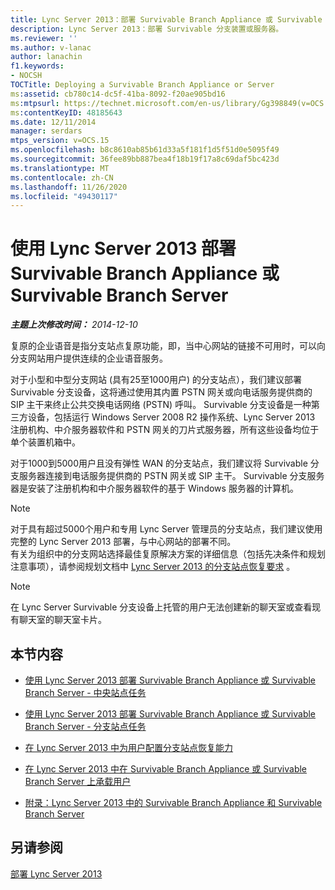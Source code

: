 ```yaml
---
title: Lync Server 2013：部署 Survivable Branch Appliance 或 Survivable Branch Server
description: Lync Server 2013：部署 Survivable 分支装置或服务器。
ms.reviewer: ''
ms.author: v-lanac
author: lanachin
f1.keywords:
- NOCSH
TOCTitle: Deploying a Survivable Branch Appliance or Server
ms:assetid: cb780c14-dc5f-41ba-8092-f20ae905bd16
ms:mtpsurl: https://technet.microsoft.com/en-us/library/Gg398849(v=OCS.15)
ms:contentKeyID: 48185643
ms.date: 12/11/2014
manager: serdars
mtps_version: v=OCS.15
ms.openlocfilehash: b8c8610ab85b61d33a5f181f1d5f51d0e5095f49
ms.sourcegitcommit: 36fee89bb887bea4f18b19f17a8c69daf5bc423d
ms.translationtype: MT
ms.contentlocale: zh-CN
ms.lasthandoff: 11/26/2020
ms.locfileid: "49430117"
---
```

# <a name="deploying-a-survivable-branch-appliance-or-server-with-lync-server-2013"></a>使用 Lync Server 2013 部署 Survivable Branch Appliance 或 Survivable Branch Server

<div data-xmlns="http://www.w3.org/1999/xhtml">

<div class="topic" data-xmlns="http://www.w3.org/1999/xhtml" data-msxsl="urn:schemas-microsoft-com:xslt" data-cs="https://msdn.microsoft.com/">

<div data-asp="https://msdn2.microsoft.com/asp">



</div>

<div id="mainSection">

<div id="mainBody">

<span> </span>

_**主题上次修改时间：** 2014-12-10_

复原的企业语音是指分支站点复原功能，即，当中心网站的链接不可用时，可以向分支网站用户提供连续的企业语音服务。

对于小型和中型分支网站 (具有25至1000用户) 的分支站点），我们建议部署 Survivable 分支设备，这将通过使用其内置 PSTN 网关或向电话服务提供商的 SIP 主干来终止公共交换电话网络 (PSTN) 呼叫。 Survivable 分支设备是一种第三方设备，包括运行 Windows Server 2008 R2 操作系统、Lync Server 2013 注册机构、中介服务器软件和 PSTN 网关的刀片式服务器，所有这些设备均位于单个装置机箱中。

对于1000到5000用户且没有弹性 WAN 的分支站点，我们建议将 Survivable 分支服务器连接到电话服务提供商的 PSTN 网关或 SIP 主干。 Survivable 分支服务器是安装了注册机构和中介服务器软件的基于 Windows 服务器的计算机。

<div>


> [!NOTE]  
> 对于具有超过5000个用户和专用 Lync Server 管理员的分支站点，我们建议使用完整的 Lync Server 2013 部署，与中心网站的部署不同。<BR>有关为组织中的分支网站选择最佳复原解决方案的详细信息（包括先决条件和规划注意事项），请参阅规划文档中 <A href="lync-server-2013-branch-site-resiliency-requirements.md">Lync Server 2013 的分支站点恢复要求</A> 。



</div>

<div>


> [!NOTE]  
> 在 Lync Server Survivable 分支设备上托管的用户无法创建新的聊天室或查看现有聊天室的聊天室卡片。



</div>

<div>

## <a name="in-this-section"></a>本节内容

  - [使用 Lync Server 2013 部署 Survivable Branch Appliance 或 Survivable Branch Server  - 中央站点任务](lync-server-2013-deploying-a-survivable-branch-appliance-or-server-central-site-tasks.md)

  - [使用 Lync Server 2013 部署 Survivable Branch Appliance 或 Survivable Branch Server  - 分支站点任务](lync-server-2013-deploy-a-survivable-branch-appliance-or-server-branch-site-task.md)

  - [在 Lync Server 2013 中为用户配置分支站点恢复能力](lync-server-2013-configuring-users-for-branch-site-resiliency.md)

  - [在 Lync Server 2013 中在 Survivable Branch Appliance 或 Survivable Branch Server 上承载用户](lync-server-2013-home-users-on-a-survivable-branch-appliance-or-server.md)

  - [附录：Lync Server 2013 中的 Survivable Branch Appliance 和 Survivable Branch Server](lync-server-2013-appendices-survivable-branch-appliances-and-servers.md)

</div>

<div>

## <a name="see-also"></a>另请参阅


[部署 Lync Server 2013](lync-server-2013-deploying-lync-server.md)  
  

</div>

</div>

<span> </span>

</div>

</div>

</div>


